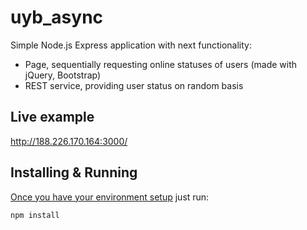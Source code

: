 uyb_async
=========

Simple Node.js Express application with next functionality:

* Page, sequentially requesting online statuses of users (made with jQuery, Bootstrap)
* REST service, providing user status on random basis


Live example
---------
http://188.226.170.164:3000/


Installing & Running
---------
[Once you have your environment setup](http://docs.angularjs.org/misc/contribute) just run:

    npm install
